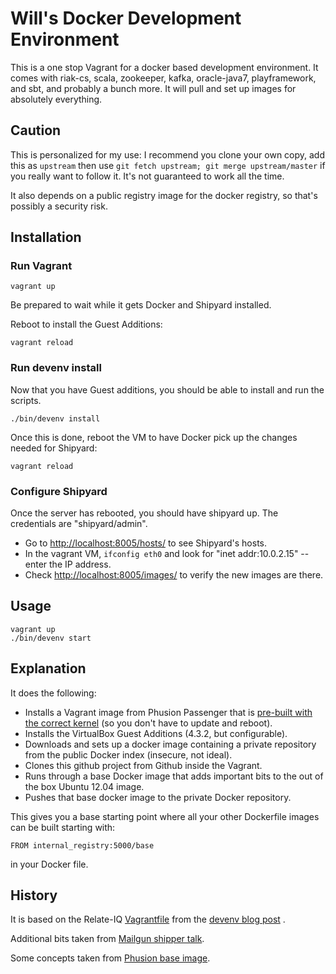 # Will's Docker Development Environment

This is a one stop Vagrant for a docker based development environment.  It comes with riak-cs, scala, zookeeper, kafka, oracle-java7, playframework, and sbt, and probably a bunch more.  It will pull and set up images for absolutely everything.

## Caution

This is personalized for my use: I recommend you clone your own copy, add this as `upstream` then use `git fetch upstream; git merge upstream/master` if you really want to follow it.  It's not guaranteed to work all the time.

It also depends on a public registry image for the docker registry, so that's possibly a security risk.

## Installation

### Run Vagrant 

```
vagrant up
```

Be prepared to wait while it gets Docker and Shipyard installed.

Reboot to install the Guest Additions:

```
vagrant reload
```

### Run devenv install

Now that you have Guest additions, you should be able to install and run the scripts.

```
./bin/devenv install
```

Once this is done, reboot the VM to have Docker pick up the changes needed for Shipyard:

```
vagrant reload
```

### Configure Shipyard

Once the server has rebooted, you should have shipyard up.  The credentials are "shipyard/admin".

* Go to [http://localhost:8005/hosts/](http://localhost:8005/hosts/) to see Shipyard's hosts.
* In the vagrant VM, `ifconfig eth0` and look for "inet addr:10.0.2.15" -- enter the IP address.
* Check [http://localhost:8005/images/](http://localhost:8005/images/) to verify the new images are there.

## Usage

```
vagrant up
./bin/devenv start
```

## Explanation

It does the following:

* Installs a Vagrant image from Phusion Passenger that is [pre-built with the correct kernel](http://blog.phusion.nl/2013/11/08/docker-friendly-vagrant-boxes/) (so you don't have to update and reboot).
* Installs the VirtualBox Guest Additions (4.3.2, but configurable).
* Downloads and sets up a docker image containing a private repository from the public Docker index (insecure, not ideal).
* Clones this github project from Github inside the Vagrant.
* Runs through a base Docker image that adds important bits to the out of the box Ubuntu 12.04 image.
* Pushes that base docker image to the private Docker repository.

This gives you a base starting point where all your other Dockerfile images can be built starting with:

```
FROM internal_registry:5000/base
```

in your Docker file.

## History

It is based on the Relate-IQ [Vagrantfile](https://github.com/relateiq/docker_public) from the [devenv blog post](http://blog.relateiq.com/a-docker-dev-environment-in-24-hours-part-2-of-2/) .

Additional bits taken from [Mailgun shipper talk](http://www.rackspace.com/blog/how-mailgun-uses-docker-and-contributes-back/).

Some concepts taken from [Phusion base image](https://github.com/phusion/baseimage-docker).
